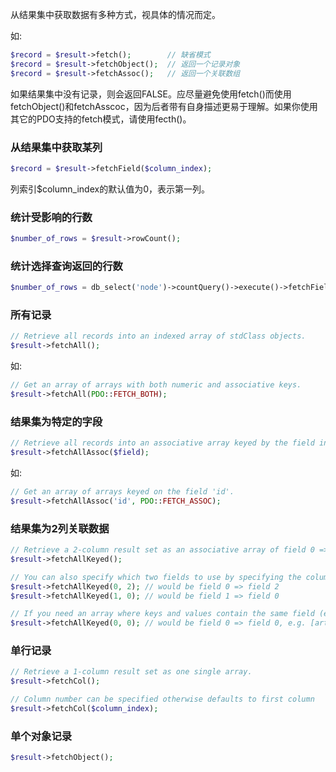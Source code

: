 从结果集中获取数据有多种方式，视具体的情况而定。

如:

```php
$record = $result->fetch();        // 缺省模式
$record = $result->fetchObject();  // 返回一个记录对象
$record = $result->fetchAssoc();   // 返回一个关联数组
```

如果结果集中没有记录，则会返回FALSE。应尽量避免使用fetch()而使用fetchObject()和fetchAsscoc，因为后者带有自身描述更易于理解。如果你使用其它的PDO支持的fetch模式，请使用fecth()。

### 从结果集中获取某列
```php
$record = $result->fetchField($column_index);
```
列索引$column_index的默认值为0，表示第一列。

### 统计受影响的行数
```php
$number_of_rows = $result->rowCount();
```

### 统计选择查询返回的行数
```php
$number_of_rows = db_select('node')->countQuery()->execute()->fetchField();
```

### 所有记录
```php
// Retrieve all records into an indexed array of stdClass objects.
$result->fetchAll();
```
如:
```php
// Get an array of arrays with both numeric and associative keys.
$result->fetchAll(PDO::FETCH_BOTH);
```

### 结果集为特定的字段
```php
// Retrieve all records into an associative array keyed by the field in the result specified.
$result->fetchAllAssoc($field);
```
如:
```php
// Get an array of arrays keyed on the field 'id'.
$result->fetchAllAssoc('id', PDO::FETCH_ASSOC);
```

### 结果集为2列关联数据
```php
// Retrieve a 2-column result set as an associative array of field 0 => field 1.
$result->fetchAllKeyed();

// You can also specify which two fields to use by specifying the column numbers for each field
$result->fetchAllKeyed(0, 2); // would be field 0 => field 2
$result->fetchAllKeyed(1, 0); // would be field 1 => field 0

// If you need an array where keys and values contain the same field (e.g. for creating a 'checkboxes' form element), the following is a perfectly valid method:
$result->fetchAllKeyed(0, 0); // would be field 0 => field 0, e.g. [article] => [article]
```

### 单行记录
```php
// Retrieve a 1-column result set as one single array.
$result->fetchCol();

// Column number can be specified otherwise defaults to first column
$result->fetchCol($column_index);
```

### 单个对象记录
```php
$result->fetchObject();
```